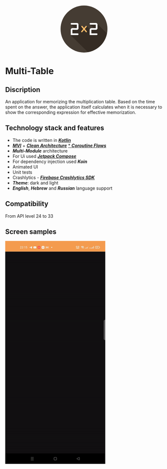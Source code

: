 <p align="center">
  <img src="https://github.com/NikolayKuts/Multi-Table/blob/main/pictures/app_Icon.png?raw=true" alt="Sublime's custom image" width="150" style="border-radius: 50%">
</p>

# Multi-Table

## Discription
An application for memorizing the multiplication table. Based on the time spent on the answer, the application itself calculates when it is necessary to show the corresponding expression for effective memorization.

## Technology stack and features

* The code is written in [_**Kotlin**_](https://kotlinlang.org/)
* [_**MVI**_](https://en.wikipedia.org/wiki/Model%E2%80%93view%E2%80%93presenter) + [_**Clean Architecture**_](https://blog.cleancoder.com/uncle-bob/2012/08/13/the-clean-architecture.html)
[* _**Coroutine Flows**_](https://developer.android.com/kotlin/flow)
* _**Multi-Module**_ architecture
* For Ui used [_**Jetpack Compose**_](https://developer.android.com/jetpack/compose?gclid=Cj0KCQiA4aacBhCUARIsAI55maGeOQkxRqFdEewf0v20hNqbvNWxj42X_bppURJRlGg6UtpjDgiM0JgaAoiVEALw_wcB&gclsrc=aw.ds)
* For dependency injection used _**Koin**_
* Animated UI
* Unit tests
* Crashlytics - [_**Firebase Crashlytics SDK**_](https://firebase.google.com/docs/crashlytics)
* _**Theme**_: dark and light
* _**English**_, _**Hebrew**_ and _**Russian**_ language support

## Compatibility
From API level 24 to 33

## Screen samples

![name](https://github.com/NikolayKuts/Multi-Table/blob/development/pictures/animation_semple.gif)
